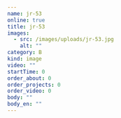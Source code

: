 ```yaml
---
name: jr-53
online: true
title: jr-53
images:
  - src: /images/uploads/jr-53.jpg
    alt: ""
category: B
kind: image
video: ""
startTime: 0
order_about: 0
order_projects: 0
order_video: 0
body: ""
body_en: ""
---
```

